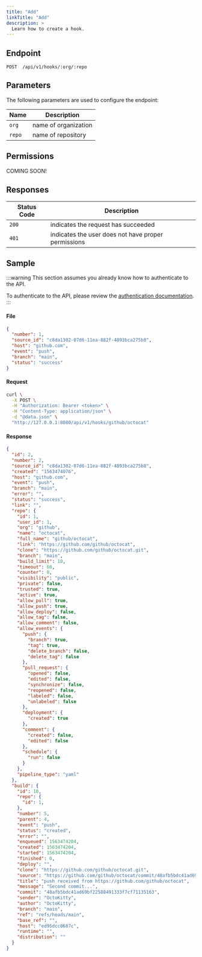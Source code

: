 ```yaml
---
title: "Add"
linkTitle: "Add"
description: >
  Learn how to create a hook.
---
```


## Endpoint

```
POST  /api/v1/hooks/:org/:repo
```

## Parameters

The following parameters are used to configure the endpoint:

| Name   | Description          |
| ------ | -------------------- |
| `org`  | name of organization |
| `repo` | name of repository   |

## Permissions

COMING SOON!

## Responses

| Status Code | Description                                         |
| ----------- | --------------------------------------------------- |
| `200`       | indicates the request has succeeded                 |
| `401`       | indicates the user does not have proper permissions |

## Sample

:::warning
This section assumes you already know how to authenticate to the API.

To authenticate to the API, please review the [authentication documentation](/docs/reference/api/authentication/).
:::

#### File

```json
{
  "number": 1,
  "source_id": "c8da1302-07d6-11ea-882f-4893bca275b8",
  "host": "github.com",
  "event": "push",
  "branch": "main",
  "status": "success"
}
```

#### Request

```sh
curl \
  -X POST \
  -H "Authorization: Bearer <token>" \
  -H "Content-Type: application/json" \
  -d "@data.json" \
  "http://127.0.0.1:8080/api/v1/hooks/github/octocat"
```

#### Response

```json
{
  "id": 2,
  "number": 2,
  "source_id": "c8da1302-07d6-11ea-882f-4893bca275b8",
  "created": "1563474076",
  "host": "github.com",
  "event": "push",
  "branch": "main",
  "error": "",
  "status": "success",
  "link": "",
  "repo": {
    "id": 1,
    "user_id": 1,
    "org": "github",
    "name": "octocat",
    "full_name": "github/octocat",
    "link": "https://github.com/github/octocat",
    "clone": "https://github.com/github/octocat.git",
    "branch": "main",
    "build_limit": 10,
    "timeout": 60,
    "counter": 0,
    "visibility": "public",
    "private": false,
    "trusted": true,
    "active": true,
    "allow_pull": true,
    "allow_push": true,
    "allow_deploy": false,
    "allow_tag": false,
    "allow_comment": false,
    "allow_events": {
      "push": {
        "branch": true,
        "tag": true,
        "delete_branch": false,
        "delete_tag": false
      },
      "pull_request": {
        "opened": false,
        "edited": false,
        "synchronize": false,
        "reopened": false,
        "labeled": false,
        "unlabeled": false
      },
      "deployment": {
        "created": true
      },
      "comment": {
        "created": false,
        "edited": false
      },
      "schedule": {
        "run": false
      }
    },
    "pipeline_type": "yaml"
  },
  "build": {
    "id": 10,
    "repo": {
      "id": 1,
    },
    "number": 5,
    "parent": 4,
    "event": "push",
    "status": "created",
    "error": "",
    "enqueued": 1563474204,
    "created": 1563474204,
    "started": 1563474204,
    "finished": 0,
    "deploy": "",
    "clone": "https://github.com/github/octocat.git",
    "source": "https://github.com/github/octocat/commit/48afb5bdc41ad69bf22588491333f7cf71135163",
    "title": "push received from https://github.com/github/octocat",
    "message": "Second commit...",
    "commit": "48afb5bdc41ad69bf22588491333f7cf71135163",
    "sender": "OctoKitty",
    "author": "OctoKitty",
    "branch": "main",
    "ref": "refs/heads/main",
    "base_ref": "",
    "host": "ed95dcc0687c",
    "runtime": "",
    "distribution": ""
  }
}
```
